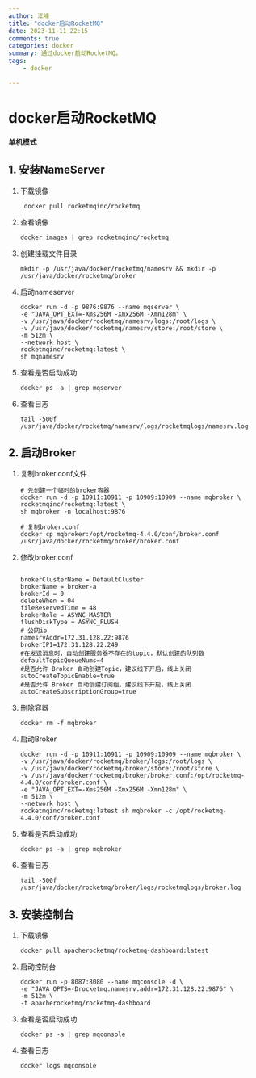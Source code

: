 ```yaml
---
author: 江峰
title: "docker启动RocketMQ"
date: 2023-11-11 22:15
comments: true
categories: docker
summary: 通过docker启动RocketMQ。
tags: 
	- docker

---
```


<meta name="referrer" content="no-referrer" />

# docker启动RocketMQ

**单机模式**

## 1. 安装NameServer

1. 下载镜像

   ```
    docker pull rocketmqinc/rocketmq
   ```

2. 查看镜像

   ```
   docker images | grep rocketmqinc/rocketmq
   ```

3. 创建挂载文件目录

   ```
   mkdir -p /usr/java/docker/rocketmq/namesrv && mkdir -p /usr/java/docker/rocketmq/broker
   ```

4. 启动nameserver

   ```
   docker run -d -p 9876:9876 --name mqserver \
   -e "JAVA_OPT_EXT=-Xms256M -Xmx256M -Xmn128m" \
   -v /usr/java/docker/rocketmq/namesrv/logs:/root/logs \
   -v /usr/java/docker/rocketmq/namesrv/store:/root/store \
   -m 512m \
   --network host \
   rocketmqinc/rocketmq:latest \
   sh mqnamesrv
   ```

5. 查看是否启动成功

   ```
   docker ps -a | grep mqserver
   ```

6. 查看日志

   ```
   tail -500f /usr/java/docker/rocketmq/namesrv/logs/rocketmqlogs/namesrv.log
   ```

## 2. 启动Broker

1. 复制broker.conf文件

   ```
   # 先创建一个临时的broker容器
   docker run -d -p 10911:10911 -p 10909:10909 --name mqbroker \
   rocketmqinc/rocketmq:latest \
   sh mqbroker -n localhost:9876
   
   # 复制broker.conf
   docker cp mqbroker:/opt/rocketmq-4.4.0/conf/broker.conf /usr/java/docker/rocketmq/broker/broker.conf
   
   ```

2. 修改broker.conf

   ```
   
   brokerClusterName = DefaultCluster
   brokerName = broker-a
   brokerId = 0
   deleteWhen = 04
   fileReservedTime = 48
   brokerRole = ASYNC_MASTER
   flushDiskType = ASYNC_FLUSH
   # 公网ip
   namesrvAddr=172.31.128.22:9876
   brokerIP1=172.31.128.22.249
   #在发送消息时，自动创建服务器不存在的topic，默认创建的队列数
   defaultTopicQueueNums=4
   #是否允许 Broker 自动创建Topic，建议线下开启，线上关闭
   autoCreateTopicEnable=true
   #是否允许 Broker 自动创建订阅组，建议线下开启，线上关闭
   autoCreateSubscriptionGroup=true
   ```
   
3. 删除容器

   ```
   docker rm -f mqbroker
   ```

4. 启动Broker

   ```
   docker run -d -p 10911:10911 -p 10909:10909 --name mqbroker \
   -v /usr/java/docker/rocketmq/broker/logs:/root/logs \
   -v /usr/java/docker/rocketmq/broker/store:/root/store \
   -v /usr/java/docker/rocketmq/broker/broker.conf:/opt/rocketmq-4.4.0/conf/broker.conf \
   -e "JAVA_OPT_EXT=-Xms256M -Xmx256M -Xmn128m" \
   -m 512m \
   --network host \
   rocketmqinc/rocketmq:latest sh mqbroker -c /opt/rocketmq-4.4.0/conf/broker.conf
   ```

5. 查看是否启动成功

   ```
   docker ps -a | grep mqbroker
   ```

6. 查看日志

   ```
   tail -500f /usr/java/docker/rocketmq/broker/logs/rocketmqlogs/broker.log
   ```

## 3. 安装控制台

1. 下载镜像

   ```
   docker pull apacherocketmq/rocketmq-dashboard:latest
   ```

2. 启动控制台

   ```
   docker run -p 8087:8080 --name mqconsole -d \
   -e "JAVA_OPTS=-Drocketmq.namesrv.addr=172.31.128.22:9876" \
   -m 512m \
   -t apacherocketmq/rocketmq-dashboard
   ```

3. 查看是否启动成功

   ```
   docker ps -a | grep mqconsole
   ```

4. 查看日志

   ```
   docker logs mqconsole
   ```
